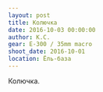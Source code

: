 ```yaml
---
layout: post
title: Колючка
date: 2016-10-03 00:00:00
author: К.С.
gear: E-300 / 35mm macro
shoot_date: 2016-10-01
location: Ёль-база
---
```


Колючка.
